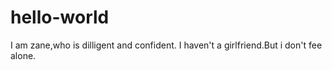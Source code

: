 # hello-world
I am zane,who is dilligent and confident.
I haven't a girlfriend.But i don't fee alone.
